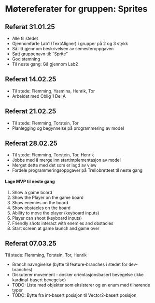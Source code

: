 # Møtereferater for gruppen: Sprites

## Referat 31.01.25 
- Alle til stedet  
- Gjennomførte Lab1 (TextAligner) i grupper på 2 og 3 stykk
- Så litt gjennom beskrivelsen av semesteroppgaven
- Satt gruppenavn til: “Sprite”
- God stemning
- Til neste gang: Gå gjennom Lab2


## Referat 14.02.25 
- Til stede: Flemming, Yasmina, Henrik, Tor
- Arbeidet med Oblig 1 Del A

## Referat 21.02.25 
- Til stede: Flemming, Torstein, Tor
- Planlegging og begynnelse på programmering av model 


## Referat 28.02.25 
- Til stede: Flemming, Torstein, Tor, Henrik
- Jobbe med å merge inn startimplementasjon av model
- Merget dette med det som er lagd av view
- Fordele programmeringsoppgaver på Trellobretteet til neste gang
#### Lage MVP til neste gang
1. Show a game board 						
2. Show the Player on the game board
3. Show enemies on the board
4. Show obstacles on the board
5. Ability to move the player (keyboard inputs) 
6. Player can shoot (keyboard inputs)
7. Friendly shots interact with enemies and obstacles
8. Start screen at game launch and game over


## Referat 07.03.25 
Til stede: Flemming, Torstein, Tor, Henrik
- Branch navngivelse (bytte til feature-branches i stedet for dev-branches)
- Diskuterer movement - ønsker orientasjonsbasert bevegelse (ikke kardinal-basert bevegelse)
- TODO: Liste med objekter som eksisterer og en enum med tilhørende typer
- TODO: Bytte fra int-basert posisjon til Vector2-basert posisjon


